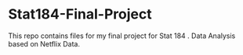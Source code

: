 # Stat184-Final-Project
This repo contains files for my final project for Stat 184 . Data Analysis based on Netflix Data.
